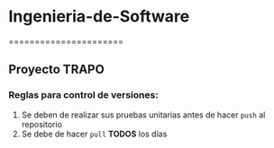 <h1> Ingenieria-de-Software </h1>
======================

<h2>Proyecto TRAPO</h2>

<h3>Reglas para control de versiones: </h3>

<ol>
  <li>Se deben de realizar sus pruebas unitarias antes de hacer <code>push</code> al repositorio</li>
  <li>Se debe de hacer <code>pull</code> <b>TODOS</b> los días</li>
</ol>
